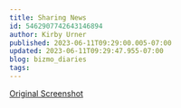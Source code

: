 ```yaml
---
title: Sharing News
id: 5462907742643146894
author: Kirby Urner
published: 2023-06-11T09:29:00.005-07:00
updated: 2023-06-11T09:29:47.955-07:00
blog: bizmo_diaries
tags: 
---
```


[](https://www.flickr.com/photos/kirbyurner/52967084468/in/datetaken/)

[Original Screenshot](https://flic.kr/p/2oGw9Sh)